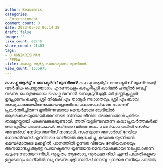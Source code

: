 ```yaml
---
author: Beaumaris
categories:
- Entertainment
comment_count: 0
date: 2023-05-02 06:14:38
draft: false
image: ''
like_count: 62545
share_count: 21403
tags:
- B UNNIKRISHNAN
- FEFKA
title: ഫെഫ്ക ആർട്ട്‌ ഡയറക്ടർസ് യൂണിയൻ
view_count: 1565975
---
```


**ഫെഫ്ക ആർട്ട്‌ ഡയറക്ടർസ് യൂണിയൻ** ഫെഫ്ക ആർട്ട്‌ ഡയറക്ടർസ് യൂണിയന്റെ വാർഷിക പൊതുയോഗം എറണാകുളം കച്ചേരിപ്പടി കാർമൽ ഹാളിൽ വെച്ച് നടന്നു. പൊതുയോഗം ഫെഫ്ക ജനറൽ സെക്രട്ടറി ശ്രീ. ബി ഉണ്ണികൃഷ്ണൻ ഉദ്ഘാടനം ചെയ്തു, ശ്രീ നിമേഷ് എം താനൂർ സ്വാഗതവും, ശ്രീ എം ബാവ അധ്യക്ഷനുമായിരുന്നു.മലയാളത്തിലെ കലാസംവിധാന രംഗത്ത് പ്രവർത്തിച്ചിരുന്ന മുതിർന്നവരായ മെമ്പർമാരെ വേദിയിൽ ആദരിക്കുകയുണ്ടായി.അവരുടെ സിനിമാ ജീവിത അനുഭവങ്ങൾ പുതിയ തലമുറയ്ക്കായി പങ്കുവെക്കുകയുണ്ടായി. അത്‌ വളർന്നുവരുന്ന കലാ പ്രവർത്തകർക്ക് ഒരു പുതിയ അനുഭവമായി. കഴിഞ്ഞ വർഷം കലാ സംവിധാനത്തിൽ ദേശീയ അവാർഡ് നേടിയ അനീസ് നാടോടി, സംസ്ഥാന അവാർഡ് നേടിയ ഗോകുൽദാസ് എന്നിവരെ വേദിയിൽ ആദ്ധരിച്ചു, കൂടാതെ യൂണിയൻ മെമ്പർമാരുടെ മക്കളിൽ പഠനത്തിൽ ഉന്നത വിജയം നേടിയവരെയും അനുമോദിച്ചു.ആർട്ട്‌ ഡയറക്ടർസ് യൂണിയൻ മെമ്പർമാർക്കായി നടപ്പിലാക്കുന്ന കുടുംബ സാന്ത്വന നിധി, സുകൃതം ആരോഗ്യ സുരക്ഷാ നിധി എന്നീ പദ്ധതികളുടെ ഉദ്ഗാടനവും വേദിയിൽ വച്ചു നടന്നു. ശ്രീ സതീഷ് ബാബു ചുനക്കര നന്ദിയും പറഞ്ഞു